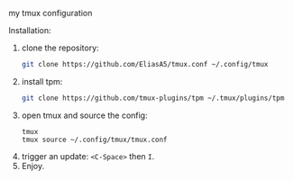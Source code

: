 my tmux configuration

Installation:
1. clone the repository:
    ```bash
    git clone https://github.com/EliasA5/tmux.conf ~/.config/tmux
    ```
2. install tpm:
    ```bash
    git clone https://github.com/tmux-plugins/tpm ~/.tmux/plugins/tpm
    ```
3. open tmux and source the config:
    ```
    tmux
    tmux source ~/.config/tmux/tmux.conf
    ```
4. trigger an update: `<C-Space>` then `I`.
5. Enjoy.

